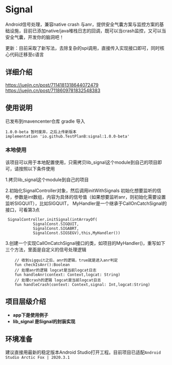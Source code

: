 # Signal
Android信号处理，兼容native crash 与anr，提供安全气囊方案与监控方案的基础设施，目前已添加native/java堆栈日志的回调，既可以当crash监控，又可以当安全气囊，开发你的脑洞吧！

更新：目前采取了新写法，去除复杂的spi调用，直接传入实现接口即可，同时核心代码迁移至c语言
## 详细介绍
https://juejin.cn/post/7114181318644072479
https://juejin.cn/post/7118609781832548383

## 使用说明
已发布到mavencenter仓库
gradle 导入
```
1.0.0-beta 暂时废弃，之后上传新版本
implementation 'io.github.TestPlanB:signal:1.0.0-beta'
```
### 本地使用
该项目可以用于本地配置使用，只需拷贝lib_signal这个module到自己的项目即可，请按照以下条件使用

1.拷贝lib_signal这个module到自己的项目

2.初始化SignalController对象，然后调用initWithSignals 初始化想要监听的信号，参数是int数组，内容为具体的信号值（如果想要监听anr，则初始化需要设置监听SIGQUIT），比如SIGQUIT，
MyHandler是一个继承于CallOnCatchSignal的接口，可看第3点

```
 SignalController.initSignal(intArrayOf(
            SignalConst.SIGQUIT,
            SignalConst.SIGABRT,
            SignalConst.SIGSEGV),this,MyHandler())

```
3.创建一个实现CallOnCatchSignal接口的类，如项目的MyHandler()，重写如下三个方法，里面是自定义的信号处理逻辑
```
    // 收到sigquit之后，anr的逻辑，true就是进入anr判定
    fun checkIsAnr():Boolean
    // 处理anr的逻辑 logcat是当前logcat日志
    fun handleAnr(context: Context,logcat: String)
    // 处理crash的逻辑 logcat是当前logcat日志
    fun handleCrash(context: Context,signal: Int,logcat:String)
```





## 项目层级介绍
* **app下是使用例子**
* **lib_signal 是Signal的封装实现**

## 环境准备
建议直接用最新的稳定版本Android Studio打开工程。目前项目已适配`Android Studio Arctic Fox | 2020.3.1`
### 
